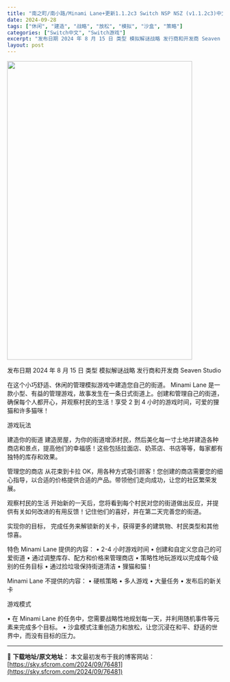 ```yaml
---
title: "南之町/南小路/Minami Lane+更新1.1.2c3 Switch NSP NSZ (v1.1.2c3)中文"
date: 2024-09-28
tags: ["休闲", "建造", "战略", "放松", "模拟", "沙盒", "策略"]
categories: ["Switch中文", "Switch游戏"]
excerpt: "发布日期 2024 年 8 月 15 日 类型 模拟解谜战略 发行商和开发商 Seaven Studio 在这个小巧舒适、休闲的管理模拟游戏中建造您自己的街道。 Minami Lane 是一款小型、有益的管理游戏，故事发生在一条日式街道上。创建和管理自己的街道，确保每个人都开心，并观察村民的生活！享&hellip;"
layout: post
---
```


<img class="aligncenter size-full wp-image-76482" src="https://sky.sfcrom.com/wp-content/uploads/2024/09/202409281129072.webp" alt="" width="432" height="698" />

发布日期 2024 年 8 月 15 日
类型 模拟解谜战略
发行商和开发商 Seaven Studio

在这个小巧舒适、休闲的管理模拟游戏中建造您自己的街道。
Minami Lane 是一款小型、有益的管理游戏，故事发生在一条日式街道上。创建和管理自己的街道，确保每个人都开心，并观察村民的生活！享受 2 到 4 小时的游戏时间，可爱的狸猫和许多猫咪！

游戏玩法

建造你的街道
建造房屋，为你的街道增添村民，然后美化每一寸土地并建造各种商店和景点，提高他们的幸福感！这些包括拉面店、奶茶店、书店等等，每家都有独特的库存和效果。

管理您的商店
从花束到卡拉 OK，用各种方式吸引顾客！您创建的商店需要您的细心指导，以合适的价格提供合适的产品。带领他们走向成功，让您的社区繁荣发展。

观察村民的生活
开始新的一天后，您将看到每个村民对您的街道做出反应，并提供有关如何改进的有用反馈！记住他们的喜好，并在第二天完善您的街道。

实现你的目标，
完成任务来解锁新的关卡，获得更多的建筑物、村民类型和其他惊喜。

特色
Minami Lane 提供的内容：
• 2-4 小时游戏时间
• 创建和自定义您自己的可爱街道
• 通过调整库存、配方和价格来管理商店
• 策略性地玩游戏以完成每个级别的任务目标
• 通过捡垃圾保持街道清洁
• 狸猫和猫！

Minami Lane 不提供的内容：
• 硬核策略
• 多人游戏
• 大量任务
• 发布后的新关卡

游戏模式

• 在 Minami Lane 的任务中，您需要战略性地规划每一天，并利用随机事件等元素来完成多个目标。
• 沙盒模式注重创造力和放松，让您沉浸在和平、舒适的世界中，而没有目标的压力。

---
📖 **下载地址/原文地址：** 本文最初发布于我的博客网站：[https://sky.sfcrom.com/2024/09/76481](https://sky.sfcrom.com/2024/09/76481)
